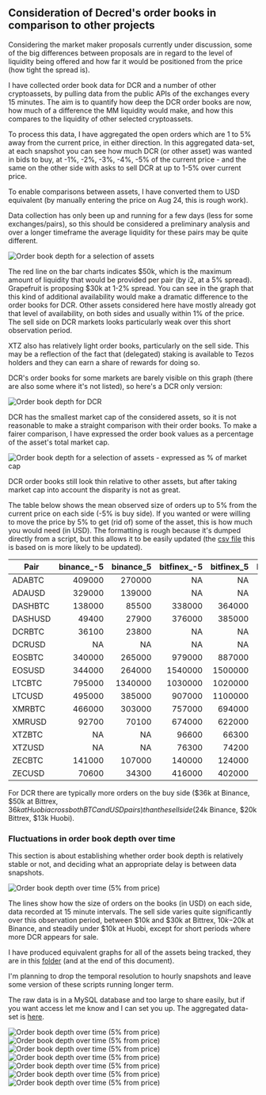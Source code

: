 ## Consideration of Decred's order books in comparison to other projects

Considering the market maker proposals currently under discussion, some of the big differences between proposals are in regard to the level of liquidity being offered and how far it would be positioned from the price (how tight the spread is).

I have collected order book data for DCR and a number of other cryptoassets, by pulling data from the public APIs of the exchanges every 15 minutes. The aim is to quantify how deep the DCR order books are now, how much of a difference the MM liquidity would make, and how this compares to the liquidity of other selected cryptoassets.

To process this data, I have aggregated the open orders which are 1 to 5% away from the current price, in either direction. In this aggregated data-set, at each snapshot you can see how much DCR (or other asset) was wanted in bids to buy, at -1%, -2%, -3%, -4%, -5% of the current price - and the same on the other side with asks to sell DCR at up to 1-5% over current price.

To enable comparisons between assets, I have converted them to USD equivalent (by manually entering the price on Aug 24, this is rough work).

Data collection has only been up and running for a few days (less for some exchanges/pairs), so this should be considered a preliminary analysis and over a longer timeframe the average liquidity for these pairs may be quite different. 

![Order book depth for a selection of assets](img/orderbook-depth.png)

The red line on the bar charts indicates $50k, which is the maximum amount of liquidity that would be provided per pair (by i2, at a 5% spread). Grapefruit is proposing $30k at 1-2% spread. You can see in the graph that this kind of additional availability would make a dramatic difference to the order books for DCR. Other assets considered here have mostly already got that level of availability, on both sides and usually within 1% of the price. The sell side on DCR markets looks particularly weak over this short observation period.

XTZ also has relatively light order books, particularly on the sell side. This may be a reflection of the fact that (delegated) staking is available to Tezos holders and they can earn a share of rewards for doing so. 

DCR's order books for some markets are barely visible on this graph (there are also some where it's not listed), so here's a DCR only version:

![Order book depth for DCR](img/orderbook-depth-DCR.png)

DCR has the smallest market cap of the considered assets, so it is not reasonable to make a straight comparison with their order books. To make a fairer comparison, I have expressed the order book values as a percentage of the asset's total market cap.

![Order book depth for a selection of assets - expressed as % of market cap](img/orderbook-depth-mcap.png)

DCR order books still look thin relative to other assets, but after taking market cap into account the disparity is not as great.

The table below shows the mean observed size of orders up to 5% from the current price on each side (-5% is buy side). If you wanted or were willing to move the price by 5% to get (rid of) some of the asset, this is how much you would need (in USD). The formatting is rough because it's dumped directly from a script, but this allows it to be easily updated (the [csv file]() this is based on is more likely to be updated).

| Pair    | binance_-5 | binance_5 | bitfinex_-5 | bitfinex_5 | bittrex_-5 | bittrex_5 | huobi_-5 | huobi_5 | kraken_-5 | kraken_5 |
| ------- | ---------: | --------: | ----------: | ---------: | ---------: | --------: | -------: | ------: | --------: | -------: |
| ADABTC  |     409000 |    270000 |          NA |         NA |     203000 |     98400 |   165000 |   93100 |    101000 |    34000 |
| ADAUSD  |     329000 |    139000 |          NA |         NA |      44100 |     30100 |   115000 |   76200 |    106000 |    82600 |
| DASHBTC |     138000 |     85500 |      338000 |     364000 |     141000 |     88900 |   193000 |  103000 |     84500 |    31800 |
| DASHUSD |      49400 |     27900 |      376000 |     385000 |         NA |        NA |   186000 |  154000 |     42500 |    73000 |
| DCRBTC  |      36100 |     23800 |          NA |         NA |      50500 |     20000 |    20300 |    5710 |        NA |       NA |
| DCRUSD  |         NA |        NA |          NA |         NA |         NA |        NA |    15600 |    6690 |        NA |       NA |
| EOSBTC  |     340000 |    265000 |      979000 |     887000 |      63600 |     34600 |   434000 |  220000 |    177000 |   129000 |
| EOSUSD  |     344000 |    264000 |     1540000 |    1500000 |      23100 |     16200 |   345000 |  282000 |    217000 |   234000 |
| LTCBTC  |     795000 |   1340000 |     1030000 |    1020000 |     292000 |    122000 |   305000 |  249000 |    233000 |   143000 |
| LTCUSD  |     495000 |    385000 |      907000 |    1100000 |     107000 |     83000 |   957000 |  680000 |    349000 |   329000 |
| XMRBTC  |     466000 |    303000 |      757000 |     694000 |     161000 |     94200 |   189000 |  139000 |    260000 |   219000 |
| XMRUSD  |      92700 |     70100 |      674000 |     622000 |         NA |        NA |   188000 |  123000 |    233000 |   206000 |
| XTZBTC  |         NA |        NA |       96600 |      66300 |         NA |        NA |    25700 |   17800 |    139000 |    69200 |
| XTZUSD  |         NA |        NA |       76300 |      74200 |         NA |        NA |    26300 |    3180 |     71100 |    52400 |
| ZECBTC  |     141000 |    107000 |      140000 |     124000 |      89400 |     64500 |   180000 |   95500 |     63400 |    25000 |
| ZECUSD  |      70600 |     34300 |      416000 |     402000 |      20500 |     13700 |   258000 |  112000 |     71700 |    62600 |

For DCR there are typically more orders on the buy side ($36k at Binance, $50k at Bittrex, $36k at Huobi across both BTC and USD pairs) than the sell side ($24k Binance, $20k Bittrex, $13k Huobi).

### Fluctuations in order book depth over time

This section is about establishing whether order book depth is relatively stable or not, and  deciding what an appropriate delay is between data snapshots. 

![Order book depth over time (5% from price)](img/DCR-orderbooks-time.png)

The lines show how the size of orders on the books (in USD) on each side, data recorded at 15 minute intervals. The sell side varies quite significantly over this observation period, between $10k and $30k at Bittrex, $10k-$20k at Binance, and steadily under $10k at Huobi, except for short periods where more DCR appears for sale.

I have produced equivalent graphs for all of the assets being tracked, they are in this [folder](img/) (and at the end of this document).

I'm planning to drop the temporal resolution to hourly snapshots and leave some version of these scripts running longer term.

The raw data is in a MySQL database and too large to share easily, but if you want access let me know and I can set you up. The aggregated data-set is [here](data/orderbook-observations-long.csv).

![Order book depth over time (5% from price)](img/ADA-orderbooks-time.png)
![Order book depth over time (5% from price)](img/DASH-orderbooks-time.png)
![Order book depth over time (5% from price)](img/EOS-orderbooks-time.png)
![Order book depth over time (5% from price)](img/LTC-orderbooks-time.png)
![Order book depth over time (5% from price)](img/XMR-orderbooks-time.png)
![Order book depth over time (5% from price)](img/XTZ-orderbooks-time.png)
![Order book depth over time (5% from price)](img/ZEC-orderbooks-time.png)
